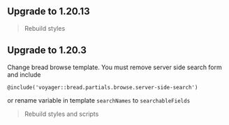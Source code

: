 ## Upgrade to 1.20.13

>Rebuild styles

## Upgrade to 1.20.3

Change bread browse template. You must remove server side search form  and include
```
@include('voyager::bread.partials.browse.server-side-search')
```
or rename variable in template `searchNames` to `searchableFields`

>Rebuild styles and scripts
